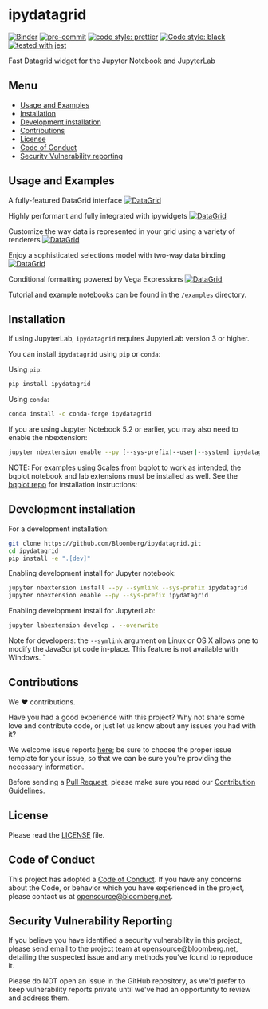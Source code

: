 # ipydatagrid

[![Binder](https://mybinder.org/badge_logo.svg)](https://mybinder.org/v2/gh/bloomberg/ipydatagrid/HEAD?urlpath=lab%2Ftree%2Fexamples%2FDataGrid.ipynb)
[![pre-commit](https://img.shields.io/badge/pre--commit-enabled-brightgreen?logo=pre-commit&logoColor=white)](https://github.com/pre-commit/pre-commit)
[![code style: prettier](https://img.shields.io/badge/code_style-prettier-ff69b4.svg?style=flat-square)](https://github.com/prettier/prettier)
[![Code style: black](https://img.shields.io/badge/code%20style-black-000000.svg)](https://github.com/psf/black)
[![tested with jest](https://img.shields.io/badge/tested_with-jest-99424f.svg)](https://github.com/facebook/jest)

Fast Datagrid widget for the Jupyter Notebook and JupyterLab

## Menu

- [Usage and Examples](#Usage-and-Examples)
- [Installation](#Installation)
- [Development installation](#Development-installation)
- [Contributions](#Contributions)
- [License](#License)
- [Code of Conduct](#Code-of-Conduct)
- [Security Vulnerability reporting](#Security-Vulnerability-reporting)

## Usage and Examples

A fully-featured DataGrid interface
[![DataGrid](./static/ipydatagrid_1.gif)](https://github.com/bloomberg/ipydatagrid/blob/main/examples/DataGrid.ipynb)

Highly performant and fully integrated with ipywidgets
[![DataGrid](./static/ipydatagrid_2.gif)](https://github.com/bloomberg/ipydatagrid/blob/main/examples/DataGrid.ipynb)

Customize the way data is represented in your grid using a variety of renderers
[![DataGrid](./static/ipydatagrid_3.gif)](https://github.com/bloomberg/ipydatagrid/blob/main/examples/DataGrid.ipynb)

Enjoy a sophisticated selections model with two-way data binding
[![DataGrid](./static/ipydatagrid_4.gif)](https://github.com/bloomberg/ipydatagrid/blob/main/examples/Selections.ipynb)

Conditional formatting powered by Vega Expressions
[![DataGrid](./static/ipydatagrid_5.gif)](https://github.com/bloomberg/ipydatagrid/blob/main/examples/ConditionalFormatting.ipynb)

Tutorial and example notebooks can be found in the `/examples` directory.

## Installation

If using JupyterLab, `ipydatagrid` requires JupyterLab version 3 or higher.

You can install `ipydatagrid` using `pip` or `conda`:

Using `pip`:

```bash
pip install ipydatagrid
```

Using `conda`:

```bash
conda install -c conda-forge ipydatagrid
```

If you are using Jupyter Notebook 5.2 or earlier, you may also need to enable
the nbextension:

```bash
jupyter nbextension enable --py [--sys-prefix|--user|--system] ipydatagrid
```

NOTE: For examples using Scales from bqplot to work as intended, the bqplot notebook and lab extensions must be installed as well. See the [bqplot repo](https://github.com/bloomberg/bqplot) for installation instructions:

## Development installation

For a development installation:

```bash
git clone https://github.com/Bloomberg/ipydatagrid.git
cd ipydatagrid
pip install -e ".[dev]"
```

Enabling development install for Jupyter notebook:

```bash
jupyter nbextension install --py --symlink --sys-prefix ipydatagrid
jupyter nbextension enable --py --sys-prefix ipydatagrid
```

Enabling development install for JupyterLab:

```bash
jupyter labextension develop . --overwrite
```

Note for developers: the `--symlink` argument on Linux or OS X allows one to modify the JavaScript code in-place. This feature is not available with Windows.
`

## Contributions

We :heart: contributions.

Have you had a good experience with this project? Why not share some love and contribute code, or just let us know about any issues you had with it?

We welcome issue reports [here](../../issues); be sure to choose the proper issue template for your issue, so that we can be sure you're providing the necessary information.

Before sending a [Pull Request](../../pulls), please make sure you read our
[Contribution Guidelines](https://github.com/bloomberg/.github/blob/master/CONTRIBUTING.md).

## License

Please read the [LICENSE](LICENSE) file.

## Code of Conduct

This project has adopted a [Code of Conduct](https://github.com/bloomberg/.github/blob/master/CODE_OF_CONDUCT.md).
If you have any concerns about the Code, or behavior which you have experienced in the project, please
contact us at opensource@bloomberg.net.

## Security Vulnerability Reporting

If you believe you have identified a security vulnerability in this project, please send email to the project
team at opensource@bloomberg.net, detailing the suspected issue and any methods you've found to reproduce it.

Please do NOT open an issue in the GitHub repository, as we'd prefer to keep vulnerability reports private until
we've had an opportunity to review and address them.
